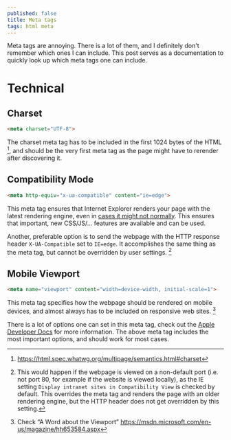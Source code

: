 ```yaml
---
published: false
title: Meta tags
tags: html meta
---
```


Meta tags are annoying. There is a lot of them, and I definitely don't remember which ones I can include. This post serves as a documentation to quickly look up which meta tags one can include.

# Technical

## Charset

```HTML
<meta charset="UTF-8">
```

The charset meta tag has to be included in the first 1024 bytes of the HTML [^1], and should be the very first meta tag as the page might have to rerender after discovering it.

## Compatibility Mode

```HTML
<meta http-equiv="x-ua-compatible" content="ie=edge">
```

This meta tag ensures that Internet Explorer renders your page with the latest rendering engine, even in [cases it might not normally](https://hsivonen.fi/doctype/#ie8). This ensures that important, new CSS/JS/… features are available and can be used.

Another, preferable option is to send the webpage with the HTTP response header `X-UA-Compatible` set to `IE=edge`. It accomplishes the same thing as the meta tag, but cannot be overridden by user settings. [^2]

## Mobile Viewport

```HTML
<meta name="viewport" content="width=device-width, initial-scale=1">
```

This meta tag specifies how the webpage should be rendered on mobile devices, and almost always has to be included on responsive web sites. [^3] 

There is a lot of options one can set in this meta tag, check out the [Apple Developer Docs](https://developer.apple.com/library/safari/documentation/AppleApplications/Reference/SafariWebContent/UsingtheViewport/UsingtheViewport.html) for more information. The above meta tag includes the most important options, and should work for most cases.





[^1]: https://html.spec.whatwg.org/multipage/semantics.html#charset

[^2]: This would happen if the webpage is viewed on a non-default port (i.e. not port 80, for example if the website is viewed locally), as the IE setting `Display intranet sites in Compatibility View` is checked by default. This overrides the meta tag and renders the page with an older rendering engine, but the HTTP header does not get overridden by this setting.

[^3]: Check “A Word about the Viewport” https://msdn.microsoft.com/en-us/magazine/hh653584.aspx